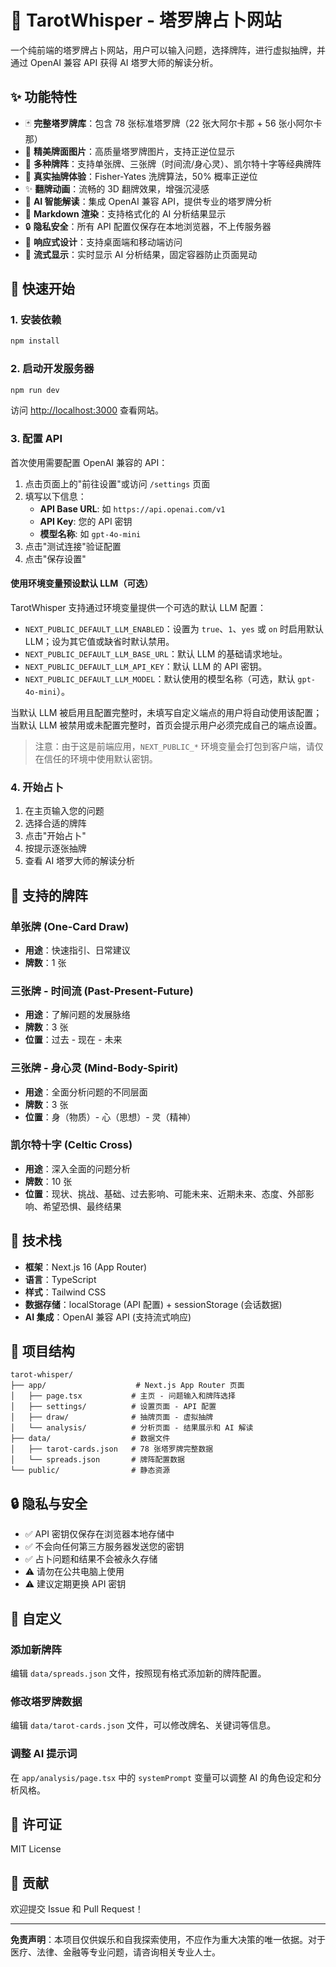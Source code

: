 # 🔮 TarotWhisper - 塔罗牌占卜网站

一个纯前端的塔罗牌占卜网站，用户可以输入问题，选择牌阵，进行虚拟抽牌，并通过 OpenAI 兼容 API 获得 AI 塔罗大师的解读分析。

## ✨ 功能特性

- 🃏 **完整塔罗牌库**：包含 78 张标准塔罗牌（22 张大阿尔卡那 + 56 张小阿尔卡那）
- 🎨 **精美牌面图片**：高质量塔罗牌图片，支持正逆位显示
- 🎯 **多种牌阵**：支持单张牌、三张牌（时间流/身心灵）、凯尔特十字等经典牌阵
- 🎲 **真实抽牌体验**：Fisher-Yates 洗牌算法，50% 概率正逆位
- ✨ **翻牌动画**：流畅的 3D 翻牌效果，增强沉浸感
- 🤖 **AI 智能解读**：集成 OpenAI 兼容 API，提供专业的塔罗牌分析
- 📝 **Markdown 渲染**：支持格式化的 AI 分析结果显示
- 🔒 **隐私安全**：所有 API 配置仅保存在本地浏览器，不上传服务器
- 📱 **响应式设计**：支持桌面端和移动端访问
- 🌊 **流式显示**：实时显示 AI 分析结果，固定容器防止页面晃动

## 🚀 快速开始

### 1. 安装依赖

```bash
npm install
```

### 2. 启动开发服务器

```bash
npm run dev
```

访问 [http://localhost:3000](http://localhost:3000) 查看网站。

### 3. 配置 API

首次使用需要配置 OpenAI 兼容的 API：

1. 点击页面上的"前往设置"或访问 `/settings` 页面
2. 填写以下信息：
   - **API Base URL**: 如 `https://api.openai.com/v1`
   - **API Key**: 您的 API 密钥
   - **模型名称**: 如 `gpt-4o-mini`
3. 点击"测试连接"验证配置
4. 点击"保存设置"

#### 使用环境变量预设默认 LLM（可选）

TarotWhisper 支持通过环境变量提供一个可选的默认 LLM 配置：

- `NEXT_PUBLIC_DEFAULT_LLM_ENABLED`：设置为 `true`、`1`、`yes` 或 `on` 时启用默认 LLM；设为其它值或缺省时默认禁用。
- `NEXT_PUBLIC_DEFAULT_LLM_BASE_URL`：默认 LLM 的基础请求地址。
- `NEXT_PUBLIC_DEFAULT_LLM_API_KEY`：默认 LLM 的 API 密钥。
- `NEXT_PUBLIC_DEFAULT_LLM_MODEL`：默认使用的模型名称（可选，默认 `gpt-4o-mini`）。

当默认 LLM 被启用且配置完整时，未填写自定义端点的用户将自动使用该配置；当默认 LLM 被禁用或未配置完整时，首页会提示用户必须完成自己的端点设置。

> 注意：由于这是前端应用，`NEXT_PUBLIC_*` 环境变量会打包到客户端，请仅在信任的环境中使用默认密钥。

### 4. 开始占卜

1. 在主页输入您的问题
2. 选择合适的牌阵
3. 点击"开始占卜"
4. 按提示逐张抽牌
5. 查看 AI 塔罗大师的解读分析

## 🎯 支持的牌阵

### 单张牌 (One-Card Draw)
- **用途**：快速指引、日常建议
- **牌数**：1 张

### 三张牌 - 时间流 (Past-Present-Future)
- **用途**：了解问题的发展脉络
- **牌数**：3 张
- **位置**：过去 - 现在 - 未来

### 三张牌 - 身心灵 (Mind-Body-Spirit)
- **用途**：全面分析问题的不同层面
- **牌数**：3 张
- **位置**：身（物质）- 心（思想）- 灵（精神）

### 凯尔特十字 (Celtic Cross)
- **用途**：深入全面的问题分析
- **牌数**：10 张
- **位置**：现状、挑战、基础、过去影响、可能未来、近期未来、态度、外部影响、希望恐惧、最终结果

## 🔧 技术栈

- **框架**：Next.js 16 (App Router)
- **语言**：TypeScript
- **样式**：Tailwind CSS
- **数据存储**：localStorage (API 配置) + sessionStorage (会话数据)
- **AI 集成**：OpenAI 兼容 API (支持流式响应)

## 📁 项目结构

```
tarot-whisper/
├── app/                    # Next.js App Router 页面
│   ├── page.tsx           # 主页 - 问题输入和牌阵选择
│   ├── settings/          # 设置页面 - API 配置
│   ├── draw/              # 抽牌页面 - 虚拟抽牌
│   └── analysis/          # 分析页面 - 结果展示和 AI 解读
├── data/                  # 数据文件
│   ├── tarot-cards.json   # 78 张塔罗牌完整数据
│   └── spreads.json       # 牌阵配置数据
└── public/                # 静态资源
```

## 🔒 隐私与安全

- ✅ API 密钥仅保存在浏览器本地存储中
- ✅ 不会向任何第三方服务器发送您的密钥
- ✅ 占卜问题和结果不会被永久存储
- ⚠️ 请勿在公共电脑上使用
- ⚠️ 建议定期更换 API 密钥

## 🎨 自定义

### 添加新牌阵

编辑 `data/spreads.json` 文件，按照现有格式添加新的牌阵配置。

### 修改塔罗牌数据

编辑 `data/tarot-cards.json` 文件，可以修改牌名、关键词等信息。

### 调整 AI 提示词

在 `app/analysis/page.tsx` 中的 `systemPrompt` 变量可以调整 AI 的角色设定和分析风格。

## 📝 许可证

MIT License

## 🤝 贡献

欢迎提交 Issue 和 Pull Request！

---

**免责声明**：本项目仅供娱乐和自我探索使用，不应作为重大决策的唯一依据。对于医疗、法律、金融等专业问题，请咨询相关专业人士。

